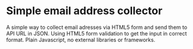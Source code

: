 # Simple email address collector
A simple way to collect email adresses via HTML5 form and send them to API URL in JSON. Using HTML5 form validation to get the input in correct format. Plain Javascript, no external libraries or frameworks.
